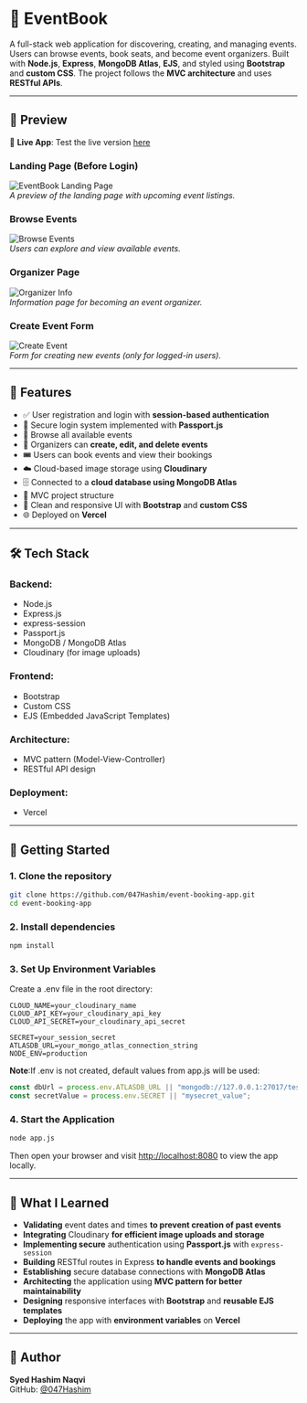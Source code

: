 # 📅 EventBook

A full-stack web application for discovering, creating, and managing events. Users can browse events, book seats, and become event organizers. Built with **Node.js**, **Express**, **MongoDB Atlas**, **EJS**, and styled using **Bootstrap** and **custom CSS**. The project follows the **MVC architecture** and uses **RESTful APIs**.

---

## 👀 Preview

🔗 **Live App**: Test the live version [here](https://event-booking-hashim.vercel.app)

### Landing Page (Before Login)  
![EventBook Landing Page](./screenshots/1landing.png)  
*A preview of the landing page with upcoming event listings.*

### Browse Events  
![Browse Events](./screenshots/2browse-events.png)  
*Users can explore and view available events.*

### Organizer Page  
![Organizer Info](./screenshots/3organizer-info.png)  
*Information page for becoming an event organizer.*

### Create Event Form  
![Create Event](./screenshots/4create-event.png)  
*Form for creating new events (only for logged-in users).*

---

## 🚀 Features

- ✅ User registration and login with **session-based authentication**  
- 🔐 Secure login system implemented with **Passport.js**  
- 📅 Browse all available events  
- 📝 Organizers can **create, edit, and delete events**  
- 🎟️ Users can book events and view their bookings  
- ☁️ Cloud-based image storage using **Cloudinary**  
- 🗄️ Connected to a **cloud database using MongoDB Atlas**  
- 📁 MVC project structure  
- 🎨 Clean and responsive UI with **Bootstrap** and **custom CSS**  
- 🌐 Deployed on **Vercel** 

---

## 🛠️ Tech Stack

### Backend:
- Node.js  
- Express.js  
- express-session  
- Passport.js  
- MongoDB / MongoDB Atlas
- Cloudinary (for image uploads)    

### Frontend:
- Bootstrap  
- Custom CSS  
- EJS (Embedded JavaScript Templates)  

### Architecture:
- MVC pattern (Model-View-Controller)  
- RESTful API design  

### Deployment:
- Vercel  

---

## 📁 Getting Started

### 1. Clone the repository

```bash
git clone https://github.com/047Hashim/event-booking-app.git
cd event-booking-app
```
### 2. Install dependencies
```bash
npm install
```
### 3. Set Up Environment Variables
Create a .env file in the root directory:
```env
CLOUD_NAME=your_cloudinary_name
CLOUD_API_KEY=your_cloudinary_api_key
CLOUD_API_SECRET=your_cloudinary_api_secret

SECRET=your_session_secret
ATLASDB_URL=your_mongo_atlas_connection_string
NODE_ENV=production
```
**Note**:If .env is not created, default values from app.js will be used:
```js
const dbUrl = process.env.ATLASDB_URL || "mongodb://127.0.0.1:27017/test";
const secretValue = process.env.SECRET || "mysecret_value";
```
### 4. Start the Application

```bash
node app.js
```
Then open your browser and visit [http://localhost:8080](http://localhost:8080) to view the app locally.

---
## 🧠 What I Learned

- **Validating** event dates and times **to prevent creation of past events**  
- **Integrating** Cloudinary **for efficient image uploads and storage**  
- **Implementing secure** authentication using **Passport.js** with `express-session`  
- **Building** RESTful routes in Express **to handle events and bookings**
- **Establishing** secure database connections with **MongoDB Atlas**    
- **Architecting** the application using **MVC pattern for better maintainability**  
- **Designing** responsive interfaces with **Bootstrap** and **reusable EJS templates**  
- **Deploying** the app with **environment variables** on **Vercel**

 ---

## 👤 Author

**Syed Hashim Naqvi**  
GitHub: [@047Hashim](https://github.com/047Hashim)
